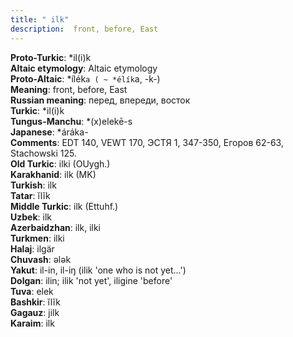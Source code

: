 ```yaml
---
title: " ilk"
description:  front, before, East
---
```


<strong>Proto-Turkic</strong>:  *il(i)k<br>
<strong>Altaic etymology</strong>:  Altaic etymology<br>
<strong> Proto-Altaic</strong>:  *ílék`a ( ~ *élík`a, -k-)<br>
<strong>Meaning</strong>:  front, before, East<br>
<strong>Russian meaning</strong>:  перед, впереди, восток<br>
<strong>Turkic</strong>:  *il(i)k<br>
<strong>Tungus-Manchu</strong>:  *(x)elekē-s<br>
<strong>Japanese</strong>:  *áráka-<br>
<strong>Comments</strong>:  EDT 140, VEWT 170, ЭСТЯ 1, 347-350, Егоров 62-63, Stachowski 125.<br>
<strong>Old Turkic</strong>:  ilki (OUygh.)<br>
<strong>Karakhanid</strong>:  ilk (MK)<br>
<strong>Turkish</strong>:  ilk<br>
<strong>Tatar</strong>:  ĭlĭk<br>
<strong>Middle Turkic</strong>:  ilk (Ettuhf.)<br>
<strong>Uzbek</strong>:  ilk<br>
<strong>Azerbaidzhan</strong>:  ilk, ilki<br>
<strong>Turkmen</strong>:  ilki<br>
<strong>Halaj</strong>:  ilgär<br>
<strong>Chuvash</strong>:  ǝlǝk<br>
<strong>Yakut</strong>:  il-in, il-iŋ (ilik 'one who is not yet...')<br>
<strong>Dolgan</strong>:  ilin; ilik 'not yet', iligine 'before'<br>
<strong>Tuva</strong>:  elek<br>
<strong>Bashkir</strong>:  ĭlĭk<br>
<strong>Gagauz</strong>:  jilk<br>
<strong>Karaim</strong>:  ilk<br>



